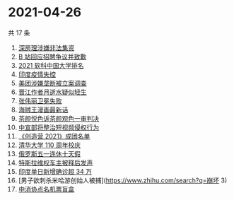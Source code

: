 # 2021-04-26

共 17 条

<!-- BEGIN -->
<!-- 最后更新时间 Mon Apr 26 2021 21:09:57 GMT+0800 (China Standard Time) -->

1. [深房理涉嫌非法集资](https://www.zhihu.com/search?q=深房理)
2. [B 站回应招聘争议并致歉](https://www.zhihu.com/search?q=b站北邮)
3. [2021 软科中国大学排名](https://www.zhihu.com/search?q=2021软科)
4. [印度疫情失控](https://www.zhihu.com/search?q=印度疫情)
5. [美团涉嫌垄断被立案调查](https://www.zhihu.com/search?q=美团垄断)
6. [晋江作者月逝水疑似轻生](https://www.zhihu.com/search?q=月逝水)
7. [张伟丽卫冕失败](https://www.zhihu.com/search?q=张伟丽)
8. [海贼王漫画最新话](https://www.zhihu.com/search?q=海贼王)
9. [茶颜悦色诉茶颜观色一审判决](https://www.zhihu.com/search?q=茶颜悦色)
10. [中宣部将整治短视频侵权行为](https://www.zhihu.com/search?q=短视频侵权)
11. [《创造营 2021》成团名单](https://www.zhihu.com/search?q=创造营成团名单)
12. [清华大学 110 周年校庆](https://www.zhihu.com/search?q=清华校庆)
13. [俄罗斯五一连休十天假](https://www.zhihu.com/search?q=俄罗斯五一)
14. [特斯拉维权车主被释后发声](https://www.zhihu.com/search?q=特斯拉维权)
15. [印度单日新增确诊超 34 万](https://www.zhihu.com/search?q=印度疫情)
16. [男子欲刺杀米哈游创始人被捕](https://www.zhihu.com/search?q=崩坏 3)
17. [中消协点名机票盲盒](https://www.zhihu.com/search?q=机票盲盒)

<!-- END -->
